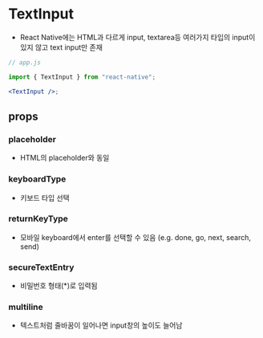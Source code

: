 # TextInput

- React Native에는 HTML과 다르게 input, textarea등 여러가지 타입의 input이 있지 않고 text input만 존재

```jsx
// app.js

import { TextInput } from "react-native";

<TextInput />;
```

## props

### placeholder

- HTML의 placeholder와 동일

### keyboardType

- 키보드 타입 선택

### returnKeyType

- 모바일 keyboard에서 enter를 선택할 수 있음 (e.g. done, go, next, search, send)

### secureTextEntry

- 비밀번호 형태(\*)로 입력됨

### multiline

- 텍스트처럼 줄바꿈이 일어나면 input창의 높이도 늘어남
